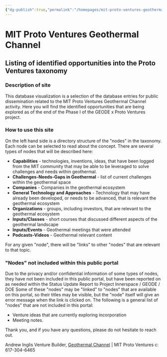 ```yaml
---
{"dg-publish":true,"permalink":"/homepages/mit-proto-ventures-geothermal-channel/","tags":["gardenEntry"]}
---
```



# MIT Proto Ventures Geothermal Channel

## Listing of identified opportunities into the Proto Ventures taxonomy

### Description of site
This database visualization is a selection of the database entries for public dissemination related to the MIT Proto Ventures Geothermal Channel activity. Here you will find the identified opportunities that are being explored as of the end of the Phase I of the GEODE x Proto Ventures project.

### How to use this site
On the left hand side is a directory structure of the "nodes" in the taxonomy.
Each node can be selected to read about the concept. 
There are several types of nodes that will be described here:

- **Capabilities** - technologies, inventions, ideas, that have been logged from the MIT  community that may be able to be leveraged to solve challenges and needs within geothermal.
- **Challenges-Needs-Gaps in Geothermal** - list of current challenges within the geothermal space
- **Companies** - Companies in the geothermal ecosystem
- **General Technology and Approaches** - Technology that may have already been developed, or needs to be advanced, that is relevant the geothermal ecosystem
- **Organizations** - groups, including investors, that are relevant to the geothermal ecosystem
- **Inputs/Classes** - short courses that discussed different aspects of the geothermal landscape
- **Inputs/Events** - Geothermal meetings that were attended
- **Podcasts-Videos** - Geothermal relevant content

For any given "node", there will be "links" to other "nodes" that are relevant to that topic.

### "Nodes" not included within this public portal

Due to the privacy and/or confidential information of some types of nodes, they have not been included in this public portal, but have been reported on as needed within the Status Update Report to Project Innerspace / GEODE / DOE 
Some of these "nodes" may be "linked" to "nodes" that are available on this portal, so their titles may be visible, but the "node" itself will give an error message when the link is clicked on.
The following is a general list of "nodes" that are not included in this portal:
- Venture ideas that are currently exploring incorporation
- Meeting notes.

Thank you, and if you have any questions, please do not hesitate to reach out.

Andrew Inglis
Venture Builder, [Geothermal Channel](https://protoventures.mit.edu/geothermal/ "https://protoventures.mit.edu/geothermal/") | MIT Proto Ventures
c: 617-304-6465